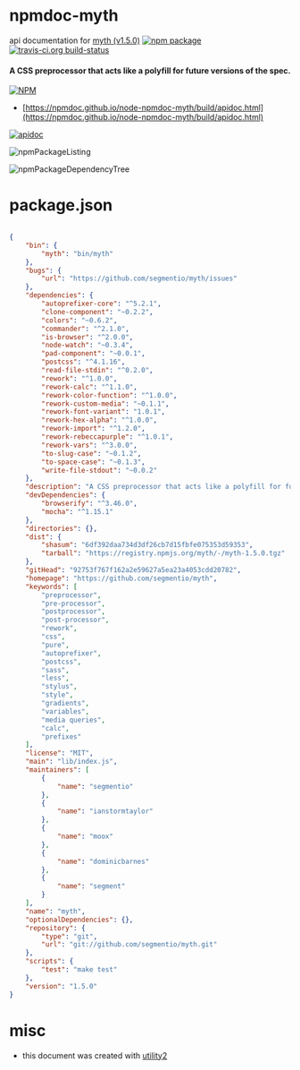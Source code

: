 # npmdoc-myth

api documentation for  [myth (v1.5.0)](https://github.com/segmentio/myth)  [![npm package](https://img.shields.io/npm/v/npmdoc-myth.svg?style=flat-square)](https://www.npmjs.org/package/npmdoc-myth) [![travis-ci.org build-status](https://api.travis-ci.org/npmdoc/node-npmdoc-myth.svg)](https://travis-ci.org/npmdoc/node-npmdoc-myth)
#### A CSS preprocessor that acts like a polyfill for future versions of the spec.

[![NPM](https://nodei.co/npm/myth.png?downloads=true&downloadRank=true&stars=true)](https://www.npmjs.com/package/myth)

- [https://npmdoc.github.io/node-npmdoc-myth/build/apidoc.html](https://npmdoc.github.io/node-npmdoc-myth/build/apidoc.html)

[![apidoc](https://npmdoc.github.io/node-npmdoc-myth/build/screenCapture.buildCi.browser.%252Ftmp%252Fbuild%252Fapidoc.html.png)](https://npmdoc.github.io/node-npmdoc-myth/build/apidoc.html)

![npmPackageListing](https://npmdoc.github.io/node-npmdoc-myth/build/screenCapture.npmPackageListing.svg)

![npmPackageDependencyTree](https://npmdoc.github.io/node-npmdoc-myth/build/screenCapture.npmPackageDependencyTree.svg)



# package.json

```json

{
    "bin": {
        "myth": "bin/myth"
    },
    "bugs": {
        "url": "https://github.com/segmentio/myth/issues"
    },
    "dependencies": {
        "autoprefixer-core": "^5.2.1",
        "clone-component": "~0.2.2",
        "colors": "~0.6.2",
        "commander": "^2.1.0",
        "is-browser": "^2.0.0",
        "node-watch": "~0.3.4",
        "pad-component": "~0.0.1",
        "postcss": "^4.1.16",
        "read-file-stdin": "^0.2.0",
        "rework": "^1.0.0",
        "rework-calc": "^1.1.0",
        "rework-color-function": "^1.0.0",
        "rework-custom-media": "~0.1.1",
        "rework-font-variant": "1.0.1",
        "rework-hex-alpha": "^1.0.0",
        "rework-import": "^1.2.0",
        "rework-rebeccapurple": "^1.0.1",
        "rework-vars": "^3.0.0",
        "to-slug-case": "~0.1.2",
        "to-space-case": "~0.1.3",
        "write-file-stdout": "~0.0.2"
    },
    "description": "A CSS preprocessor that acts like a polyfill for future versions of the spec.",
    "devDependencies": {
        "browserify": "^3.46.0",
        "mocha": "^1.15.1"
    },
    "directories": {},
    "dist": {
        "shasum": "6df392daa734d3df26cb7d15fbfe075353d59353",
        "tarball": "https://registry.npmjs.org/myth/-/myth-1.5.0.tgz"
    },
    "gitHead": "92753f767f162a2e59627a5ea23a4053cdd20782",
    "homepage": "https://github.com/segmentio/myth",
    "keywords": [
        "preprocessor",
        "pre-processor",
        "postprocessor",
        "post-processor",
        "rework",
        "css",
        "pure",
        "autoprefixer",
        "postcss",
        "sass",
        "less",
        "stylus",
        "style",
        "gradients",
        "variables",
        "media queries",
        "calc",
        "prefixes"
    ],
    "license": "MIT",
    "main": "lib/index.js",
    "maintainers": [
        {
            "name": "segmentio"
        },
        {
            "name": "ianstormtaylor"
        },
        {
            "name": "moox"
        },
        {
            "name": "dominicbarnes"
        },
        {
            "name": "segment"
        }
    ],
    "name": "myth",
    "optionalDependencies": {},
    "repository": {
        "type": "git",
        "url": "git://github.com/segmentio/myth.git"
    },
    "scripts": {
        "test": "make test"
    },
    "version": "1.5.0"
}
```



# misc
- this document was created with [utility2](https://github.com/kaizhu256/node-utility2)
